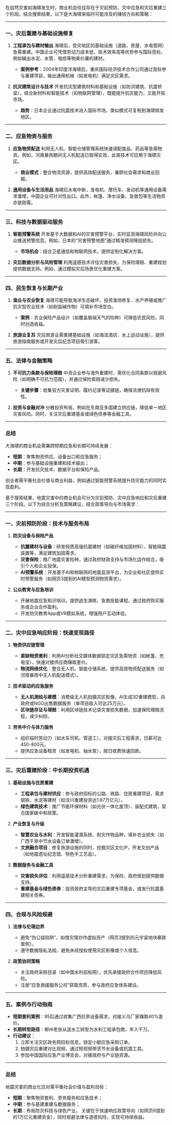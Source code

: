 在自然灾害如海啸发生时，商业机会往往存在于灾前预防、灾中应急和灾后重建三个阶段。结合搜索结果，以下是大海啸来临时可能涉及的赚钱方向和策略：

---

### 一、**灾后重建与基础设施修复**
1. **工程承包与建材输出**
   海啸后，受灾地区的基础设施（道路、房屋、水电管网）急需重建。中国企业可凭借劳动力成本低、技术效率高等优势参与国际竞标，例如输出水泥、水管、电缆等物美价廉的建材。
   - **案例参考**：2004年印度洋海啸后，重庆国际经济技术合作公司通过竞标参与重建项目，输出通用机械（如发电机）满足灾区需求。

2. **抗灾建筑设计与技术**
   开发抗灾型建筑材料和基础设施（如防洪建筑、抗震桥梁），结合新材料和智能技术（如物联网管理），既能提升抗灾能力，又能开拓市场。
   - **趋势**：日本企业通过抗震技术进入国际市场，类似模式可复制到海啸频发地区。

---

### 二、**应急物资与服务**
1. **应急物资配送**
   利用无人机、智能仓储管理系统快速调配食品、药品等急需物资。例如，河南暴雨期间无人机配送已取得实效，此类技术可应用于海啸灾区。
   - **商业模式**：整合物流资源，提供高效配送服务，兼顾社会需求和商业回报。

2. **通用设备与生活用品**
   海啸后水电中断，发电机、摩托车、发动机等通用设备需求激增，中国企业可针对性出口。此外，帐篷、净水设备、急救包等生活物资亦是刚需。

---

### 三、**科技与数据驱动服务**
1. **智能预警系统**
   开发基于大数据和AI的灾害预警平台，实时监测海啸风险并向公众推送预警信息。例如，日本的“灾害预警地图”通过精准预测降低损失。
   - **市场机会**：结合卫星通信和物联网技术，提供定制化解决方案。

2. **灾后数据分析与风险管理**
   利用遥感技术评估灾害损失，为保险理赔、重建规划提供数据支持。例如，通过模拟灾后场景优化重建方案。

---

### 四、**民生恢复与长期产业**
1. **渔业与农业恢复**
   海啸可能导致海洋生态破坏，投资渔场修复、水产养殖或推广抗灾型农业技术（如耐盐碱作物）可填补市场空白。
   - **案例**：农业保险产品设计（如覆盖极端天气的险种）可降低农民风险，同时创造收益。

2. **旅游业复苏**
   灾后旅游业需重建基础设施（如海滨酒店、水上运动设施），提供旅游指南服务或开发灾后纪念项目吸引游客。

---

### 五、**法律与金融策略**
1. **不可抗力条款与保险理赔**
   中资企业参与海外重建时，需优化合同条款以规避风险（如明确不可抗力范围），并通过保险索赔减少损失。
   - **关键步骤**：收集官方灾害证明、履约记录等证据链，确保法律抗辩有效性。

2. **投资与金融对冲**
   分散投资布局，例如在东南亚多国建立供应链，降低单一地区灾害风险。同时，关注灾后重建基金或绿色债券等金融工具。

---

### 总结
大海啸的商业机会需兼顾短期应急和长期可持续发展：
- **短期**：聚焦物资供应、设备出口和应急服务；
- **中期**：参与基础设施重建和技术输出；
- **长期**：开发抗灾技术、数据平台和保险产品。

创业者需平衡社会价值与商业利益，例如通过智能预警系统提升防灾能力的同时实现盈利。



基于搜索结果，地震灾害中的商业机会可分为灾前预防、灾中应急响应和灾后重建三个阶段。以下为综合分析及策略建议，结合政策导向与市场需求：

---

### 一、**灾前预防阶段：技术与服务布局**
1. **防灾设备与保险产品**
   - **抗震建材与设备**：研发轻质高强抗震建材（如碳纤维加固材料）、智能隔震装置等，满足建筑加固需求。
   - **灾害保险**：推广地震灾害险种，通过政府财政支持与市场化运作结合，吸引个人和企业投保。
   - **AI预警系统**：开发基于AI和物联网的地震监测平台，为企业和社区提供实时预警服务（如网页3提到的AI模型预测物资需求）。

2. **公众教育与应急培训**
   - 开展地震应急知识培训，提供逃生演练、急救技能课程，通过政府购买服务或企业合作盈利。
   - 开发防灾教育App或VR模拟系统，增强用户互动体验。

---

### 二、**灾中应急响应阶段：快速变现路径**
1. **物资供应链管理**
   - **紧缺物资套利**：利用AI分析社交媒体数据锁定灾区急需物资（如帐篷、充电宝），快速对接供应商赚取差价。
   - **物流网络优化**：整合无人机、智能仓储系统，提供高效物资配送服务（如河南暴雨中无人机配送模式）。

2. **技术驱动的应急服务**
   - **无人机测绘与建模**：消费级无人机拍摄灾区影像，AI生成3D重建模型，向政府或NGO出售数据服务（单项目收入可达25万元）。
   - **区块链存证与理赔**：利用区块链技术记录灾害损失数据，加速保险理赔流程，减少纠纷。

3. **劳务中介与体力服务**
   - 组织临时劳动力（如水车司机、管道工），对接灾后工程需求，日薪可达450-800元。
   - 提供应急设备租赁（如发电机、抽水泵），按日收费快速回款。

---

### 三、**灾后重建阶段：中长期投资机遇**
1. **基础设施与住房重建**
   - **工程承包与建材供应**：参与政府招标的公路、铁路、住房重建项目，需求钢铁、水泥等建材（如汶川重建投资达1.67万亿元）。
   - **绿色建筑技术**：推广节能环保材料（如光伏一体化屋顶）、装配式建筑，契合国家碳中和政策。

2. **产业恢复与升级**
   - **智慧农业与水利**：开发智能灌溉系统、耐灾作物品种，填补农业损失（如广西干旱中节水设备订单激增）。
   - **文旅融合项目**：修复旅游设施的同时，挖掘灾区文化IP，开发文创产品（如地震遗址纪念馆、特色手工艺品）。

3. **数据服务与金融工具**
   - **灾害损失评估**：利用遥感技术分析重建需求，为保险、政府规划提供数据支持。
   - **重建基金与绿色债券**：投资政府主导的灾后重建专项基金，或发行抗震基建相关债券。

---

### 四、**合规与风险规避**
1. **法律与伦理边界**
   - 避免“伪公益陷阱”，如借灾情炒作虚拟资产（网页3提到的元宇宙地块暴跌案例）。
   - 遵守数据隐私法规，避免未经授权使用灾区影像或个人信息。

2. **政策协同策略**
   - 关注政府采购目录（如中国水利招标网），优先承接政府合作项目降低风险。
   - 注册“应急救援服务公司”获取资质，参与政府应急体系建设。

---

### 五、**案例与行动指南**
- **短期套利案例**：95后通过收集广西抗旱设备需求，对接义乌厂家赚取40%差价。
- **长期转型路径**：柳州老张从送水工转型为水利工程承包商，年入千万。
- **行动建议**：
  1. 立即关注灾区政务网招标信息，锁定小额应急采购订单。
  2. 拍摄灾后重建对比视频，通过短视频带货节水设备或抗震工具。
  3. 参加中国国际应急产业博览会，对接政府与产业链资源。

---

### 总结
地震灾害的商业化应对需平衡社会价值与盈利目标：
- **短期**：聚焦物资套利、劳务服务和应急技术；
- **中期**：参与基建重建与数据服务；
- **长期**：布局防灾科技与绿色产业。
关键在于快速响应政策导向（如网页6提到的1万亿元重建资金），同时规避法律与道德风险，实现可持续收益。
